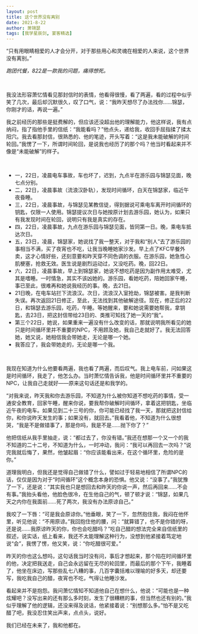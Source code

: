 ```yaml
---
layout: post
title: 这个世界没有离别
date: 2021-8-22
author: 萧锦瑟
tags: [我学星辰剑, 宴客精选]
---
```


“只有用眼睛相爱的人才会分开，对于那些用心和灵魂在相爱的人来说，这个世界没有离别。”

*跑团代餐，822是一款我的问题，痛得想死。*

<br>

我没法形容萧忆情看见那封信时的表情，他看得很慢，看了两遍，看的过程中似乎笑了几次，最后却沉默很久，叹了口气，说：“我昨天想尽了办法找你……锦瑟，你刚才的话，再说一遍。”

我之前经历的那些是挺费解的，但应该还没超出他的理解能力，他这样说，我有点纳闷，指了指他手里的信纸：“我能看吗？”他点头，递给我，收回手屈指揉了揉太阳穴。我去看那封信，很熟悉的、他的笔迹，开头写着：“这是我未能破解的时间轮回。”我愣了一下，所谓时间轮回，是说我也经历了的那个吗？他当时看起来并不像是“未能破解”的样子。

<br>

- 一，22日，凌晨电车事故，车也坏了，迟到，九点半在游乐园与锦瑟见面，晚七点分别。
- 二，22日，凌晨事故（流浪汉卧轨），发现时间循环，白天在锦瑟家，临近午夜昏睡。
- 三，22日，凌晨事故，与锦瑟见某教信徒，得到据说可乘电车离开时间循环的钥匙，仅限一人使用。锦瑟提议次日与她按原计划去游乐园，她认为，如果只有我发现时间在轮回，说明只有我是真实的存在。
- 四，22日，凌晨事故，九点在游乐园与锦瑟见面，皆同第一日。晚，乘电车抵达次日。
- 五，23日，凌晨，锦瑟家，她说找了我一整天，对于我和“别人”去了游乐园的事相当不满，买了夜宵也不吃，让我当晚睡她家沙发。早上点了KFC早餐外卖，这才心情好些，还刻意要和昨天穿不同色调的衣服。在游乐园，她急性心肌梗塞，抢救无效。医生说是剧烈运动过，又没吃药。晚，回22日。
- 六，22日，凌晨事故，早上到锦瑟家，她说不想吃药是因为副作用太难受，尤其是嗜睡。一时情急，其实不该凶她的。游乐园，看她吃药，陪她回家午睡，事已至此，很难再和她说我经历的事。晚，去21日。
- 21日晚，在电车站拦下流浪汉。次日，流浪汉入室抢劫，锦瑟被害。是我判断失误。再次返回21日修正，至此，无法找到其他破解途径。现在，修正后的22日，和锦瑟去游乐园，吃药，午睡。等她醒来，要和她说需要她帮我，拿钥匙，去23日，把这封信带给23日的、类推可知找了她一天的“我”。
- 第三个22日，她说，如果重来一遍没有什么改变的话，那就说明我所看见的她只是时间循环里并不重要的NPC，不用顾及她，我自己走就好了。我无法回答她，她又说，她相信我会带她走，无论是哪一个她。
- 我答应了，我会带她走的，无论是哪一个我。

<br>

我现在知道为什么他要看两遍，我也看了两遍，而后叹气。我上电车前，问如果这是时间循环，我走了，他怎么办。当时萧忆情告诉我，他是时间循环里并不重要的NPC，让我自己走就好——原来这句话还是和我学的。

“对我来说，昨天我和你去游乐园，不知道为什么被你知道不想吃药的事情，受一通安全教育，回家午睡，醒来你说，要我帮你破解时间循环，拿着这把钥匙，坐临近午夜的电车。如果见到二十三号的你，你可能已经找了我一天，那就把这封信给你，和你说昨天发生的事；如果没有，就回去。”我看着他，不知道为什么很想哭，“我是不是做错事了，那是你吗，我是不是……抛下你了？”

他把信纸从我手里抽走，说：“都过去了，你没有错。”我还在想那一个又一个的我不知道的二十二号，不知道为什么，一时冲动，我问：“我可以再回去一次吗？”说完我就后悔了，果然，他皱起眉：“你应该能看出来，在这个循环里，危险的是你。”

道理我明白，但我还是觉得自己做错了什么，譬如过于轻易地相信了所谓NPC的话，仅仅是因为对于“时间循环”这个概念本身的恐惧。他又说：“没事了。”我犹豫了一下，还是说：“其实我也只是想回去和昨天的你说一声，然后再回来……不会有事。”我抬头看他，他脸色很冷，在生他自己的气，顿了顿才说：“锦瑟，如果几天之内你在我面前……死了两次，我没有办法原谅自己。”

我咬了一下唇：“可是我会原谅你。”他垂眼，笑了一下，忽然抱住我，我闷在他怀里，听见他说：“不用原谅。”我回抱住他的腰，问：“就算错了，也不是你错的呀，还是说……我原谅昨天的你，你也会吃醋吗？”吃自己醋的想法完全来自信纸里的叙述，说实话，纸上看来，我还不太能理解这种行为，没想到他紧接着笃定地说“会”，我愣了愣，他又笑，说：“你吃醋很可爱。”

昨天的你也这么想吗，这句话我当时没有问，事后才想起来，那个陷在时间循环里的他，决定把我送走，自己会永远留在无尽的轮回里，而最后的那个下午，我睡着了，他坐在床边，写那些乱七八糟的事，几百字囊括难以理喻的好多天，却还要写，我吃我自己的醋，夜宵也不吃，气得让他睡沙发。

看起来并不是抱怨。我问萧忆情知不知道他自己在想什么，他说：“可能也是一种炫耀吧？没写出来的还有那么多时刻，发生了很糟糕的事，但当然也还有别的。”我似乎理解了他的逻辑，还没来得及说话，他紧接着说：“别想那么多。”怕不是又吃醋了吧，我没忍住笑出声来，点点头，说好。

我们已经在未来了，我和他都在。
